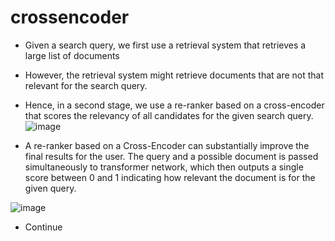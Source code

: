 # crossencoder
- Given a search query, we first use a retrieval system that retrieves a large list of documents
- However, the retrieval system might retrieve documents that are not that relevant for the search query.
- Hence, in a second stage, we use a re-ranker based on a cross-encoder that scores the relevancy of all candidates for the given search query.
![image](https://github.com/soumya-mishra/crossencoder/assets/39845943/9b977c20-ddde-48a5-af10-30c606174915)

- A re-ranker based on a Cross-Encoder can substantially improve the final results for the user. The query and a possible document is passed simultaneously to transformer network, which then outputs a single score between 0 and 1 indicating how relevant the document is for the given query.

![image](https://github.com/soumya-mishra/crossencoder/assets/39845943/0a549321-8964-4f46-9419-f3133f80f7f1)

- Continue
